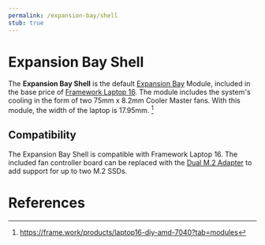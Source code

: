 ```yaml
---
permalink: /expansion-bay/shell
stub: true
---
```

# Expansion Bay Shell
The **Expansion Bay Shell** is the default [Expansion Bay](/expansion-bay) Module, included in the base price of [Framework Laptop 16](/framework-laptop-16). The module includes the system's cooling in the form of two 75mm x 8.2mm Cooler Master fans. With this module, the width of the laptop is 17.95mm. [^1]

## Compatibility
The Expansion Bay Shell is compatible with Framework Laptop 16. The included fan controller board can be replaced with the [Dual M.2 Adapter](/expansion-bay/dual-m2) to add support for up to two M.2 SSDs.

# References
[^1]: <https://frame.work/products/laptop16-diy-amd-7040?tab=modules>